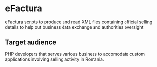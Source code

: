 # eFactura

eFactura scripts to produce and read XML files containing official selling details to help out business data exchange and authorities oversight


## Target audience

PHP developers that serves various business to accomodate custom applications involving selling activity in Romania.
